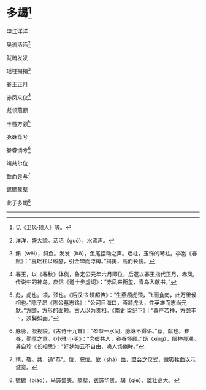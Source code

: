    

# 多朅[^1]

申江洋洋

吴流活活[^2]

鱿鲔发发

瑶柱揭揭[^3]

春王正月

赤凤来仪[^4]

彪领燕额

丰唇方颐[^5]

脉脉荐兮

眷眷饧兮[^6]

靖共尔位

歃血是与[^7]

镳镳孽孽

此子多朅[^8]

* * *

[^1]: 见《卫风·硕人》等。
[^2]: 洋洋，盛大貌。活活（guō），水流声。
[^3]: 鲔（wěi），鲟鱼。发发（bō），鱼尾摆动之声。瑶柱，玉饰的琴柱。李邕《春赋》：“戛瑶柱以縆瑟，引金斝而浮樽。”揭揭，高而长貌。
[^4]: 春王，以《春秋》体例，鲁定公元年六月即位，后遂以春王指代正月。赤凤，传说中的神鸟。庾信《道士步虚词》：“赤凤来衔玺，青鸟入献书。”
[^5]: 彪，虎也。领，颈也。《后汉书·班超传》：“生燕颌虎颈，飞而食肉，此万里侯相也。”陈子昂《陈公墓志铭》：“公河目海口，燕颔虎头，性英雄而志尚元默。”方颐，方形的面颊。古人以为贵相。《南史·梁纪下》：“尊严若神，方颐丰下，须鬓如画。”
[^6]: 脉脉，凝视貌。《古诗十九首》：“盈盈一水间，脉脉不得语。”荐，献也。眷眷，勤厚之意。《小雅·小明》：“念彼共人，眷眷怀顾。”饧（xíng），眼神凝滞。龚自珍《长相思》：“好梦如云不自由，唤人饧倦眸。”
[^7]: 靖，敬。共，通“恭”。位，职位。歃（shà）血，盟会之仪式，微吸牲血以示诚意。
[^8]: 镳镳（biāo），马饰盛美。孽孽，衣饰华贵。朅（qiè），雄壮高大。